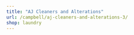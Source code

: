 ```yaml
---
title: "AJ Cleaners and Alterations"
url: /campbell/aj-cleaners-and-alterations-3/
shop: laundry
---
```

